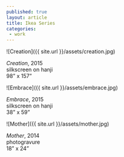 ```yaml
---
published: true
layout: article
title: Ikea Series
categories:
 - work
---
```


![Creation]({{ site.url }}/assets/creation.jpg)

_Creation_, 2015<br>
silkscreen on hanji<br>
98” x 157”

![Embrace]({{ site.url }}/assets/embrace.jpg)

_Embrace_, 2015<br>
silkscreen on hanji<br>
38” x 59”

![Mother]({{ site.url }}/assets/mother.jpg)

_Mother_, 2014<br>
photogravure<br>
18” x 24”
